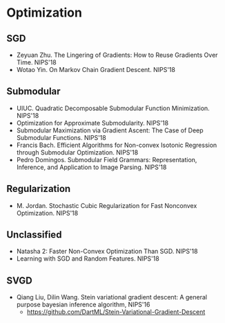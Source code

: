 # Optimization

## SGD
- Zeyuan Zhu. The Lingering of Gradients: How to Reuse Gradients Over Time. NIPS'18
- Wotao Yin. On Markov Chain Gradient Descent. NIPS'18

## Submodular
- UIUC. Quadratic Decomposable Submodular Function Minimization. NIPS'18
- Optimization for Approximate Submodularity. NIPS'18
- Submodular Maximization via Gradient Ascent: The Case of Deep Submodular Functions. NIPS'18
- Francis Bach. Efficient Algorithms for Non-convex Isotonic Regression through Submodular Optimization. NIPS'18
- Pedro Domingos. Submodular Field Grammars: Representation, Inference, and Application to Image Parsing. NIPS'18

## Regularization
- M. Jordan. Stochastic Cubic Regularization for Fast Nonconvex Optimization. NIPS'18

## Unclassified
- Natasha 2: Faster Non-Convex Optimization Than SGD. NIPS'18
- Learning with SGD and Random Features. NIPS'18

## SVGD
- Qiang Liu, Dilin Wang. Stein variational gradient descent: A general purpose bayesian inference algorithm, NIPS'16
	- https://github.com/DartML/Stein-Variational-Gradient-Descent
